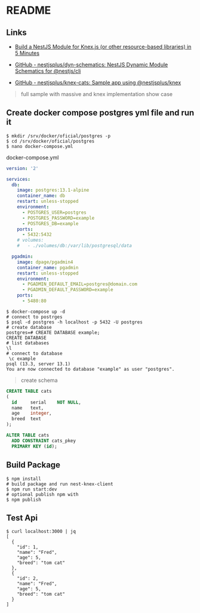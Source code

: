# README

## Links

- [Build a NestJS Module for Knex.js (or other resource-based libraries) in 5 Minutes](https://dev.to/nestjs/build-a-nestjs-module-for-knex-js-or-other-resource-based-libraries-in-5-minutes-12an)

- [GitHub - nestjsplus/dyn-schematics: NestJS Dynamic Module Schematics for @nestjs/cli](https://github.com/nestjsplus/dyn-schematics)

- [GitHub - nestjsplus/knex-cats: Sample app using @nestjsplus/knex](https://github.com/nestjsplus/knex-cats)

> full sample with massive and knex implementation show case

## Create docker compose postgres yml file and run it

```shell
$ mkdir /srv/docker/oficial/postgres -p
$ cd /srv/docker/oficial/postgres
$ nano docker-compose.yml
```

docker-compose.yml

```yml
version: '2'

services:
  db:
    image: postgres:13.1-alpine
    container_name: db
    restart: unless-stopped
    environment:
      - POSTGRES_USER=postgres
      - POSTGRES_PASSWORD=example
      - POSTGRES_DB=example
    ports:
      - 5432:5432
    # volumes:
    #   - ./volumes/db:/var/lib/postgresql/data

  pgadmin:
    image: dpage/pgadmin4
    container_name: pgadmin
    restart: unless-stopped
    environment:
      - PGADMIN_DEFAULT_EMAIL=postgres@domain.com
      - PGADMIN_DEFAULT_PASSWORD=example
    ports:
      - 5480:80
```

```shell
$ docker-compose up -d
# connect to postrges
$ psql -d postgres -h localhost -p 5432 -U postgres
# create database
postgres=# CREATE DATABASE example;
CREATE DATABASE
# list databases
\l
# connect to database
 \c example
psql (13.3, server 13.1)
You are now connected to database "example" as user "postgres".
```

> create schema

```sql
CREATE TABLE cats
(
  id     serial    NOT NULL,
  name   text,
  age    integer,
  breed  text
);

ALTER TABLE cats
  ADD CONSTRAINT cats_pkey
  PRIMARY KEY (id);
```

## Build Package

```shell
$ npm install
# build package and run nest-knex-client
$ npm run start:dev
# optional publish npm with
$ npm publish
```

## Test Api

```shell
$ curl localhost:3000 | jq
[
  {
    "id": 1,
    "name": "Fred",
    "age": 5,
    "breed": "tom cat"
  },
  {
    "id": 2,
    "name": "Fred",
    "age": 5,
    "breed": "tom cat"
  }
]
```
